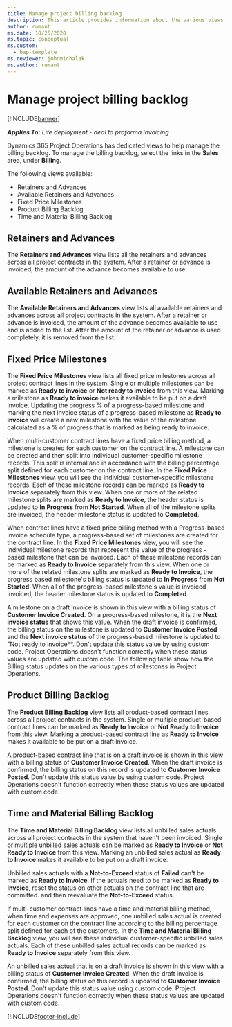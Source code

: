 ```yaml
---
title: Manage project billing backlog 
description: This article provides information about the various views available to use when managing the billing backlog on projects.
author: rumant
ms.date: 10/26/2020
ms.topic: conceptual
ms.custom: 
  - bap-template
ms.reviewer: johnmichalak
ms.author: rumant
---
```


# Manage project billing backlog 

[!INCLUDE[banner](../../includes/banner.md)]

_**Applies To:** Lite deployment - deal to proforma invoicing_

Dynamics 365 Project Operations has dedicated views to help manage the billing backlog. To manage the billing backlog, select the links in the **Sales** area, under **Billing**. 

The following views available:

- Retainers and Advances
- Available Retainers and Advances
- Fixed Price Milestones
- Product Billing Backlog
- Time and Material Billing Backlog

## Retainers and Advances

The **Retainers and Advances** view lists all the retainers and advances across all project contracts in the system. After a retainer or advance is invoiced, the amount of the advance becomes available to use.

## Available Retainers and Advances

The **Available Retainers and Advances** view lists all available retainers and advances across all project contracts in the system. After a retainer or advance is invoiced, the amount of the advance becomes available to use and is added to the list. After the amount of the retainer or advance is used completely, it is removed from the list.

## Fixed Price Milestones

The **Fixed Price Milestones** view lists all fixed price milestones across all project contract lines in the system. Single or multiple milestones can be marked as **Ready to invoice** or **Not ready to invoice** from this view. Marking a milestone as **Ready to invoice** makes it available to be put on a draft invoice. Updating the progress % of a progress-based milestone and marking the next invoice status of a progress-based milestone as **Ready to invoice** will create a new milestone with the value of the milestone calculated as a % of progress that is marked as being ready to invoice. 

When multi-customer contract lines have a fixed price billing method, a milestone is created for each customer on the contract line. A milestone can be created and then split into individual customer-specific milestone records. This split is internal and in accordance with the billing percentage split defined for each customer on the contract line. In the **Fixed Price Milestones** view, you will see the individual customer-specific milestone records. Each of these milestone records can be marked as **Ready to Invoice** separately from this view. When one or more of the related milestone splits are marked as **Ready to Invoice**, the header status is updated to **In Progress** from **Not Started**. When all of the milestone splits are invoiced, the header milestone status is updated to **Completed**.

When contract lines have a fixed price billing method with a Progress-based invoice schedule type, a progress-based set of milestones are created for the contract line. In the **Fixed Price Milestones** view, you will see the individual milestone records that represent the value of the progress - based milestone that can be invoiced. Each of these milestone records can be marked as **Ready to Invoice** separately from this view. When one or more of the related milestone splits are marked as **Ready to Invoice**, the progress based milestone's billing status is updated to **In Progress** from **Not Started**. When all of the progress-based milestone's value is invoiced invoiced, the header milestone status is updated to **Completed**.

A milestone on a draft invoice is shown in this view with a billing status of **Customer Invoice Created**. On a progress-based milestone, it is the **Next invoice status** that shows this value. When the draft invoice is confirmed, the billing status on the milestone is updated to **Customer Invoice Posted** and the **Next invoice status** of the progress-based milestone is updated to "Not ready to invoice**. Don't update this status value by using custom code. Project Operations doesn't function correctly when these status values are updated with custom code. The following table show how the Billing status updates on the various types of milestones in Project Operations.



## Product Billing Backlog

The **Product Billing Backlog** view lists all product-based contract lines across all project contracts in the system. Single or multiple product-based contract lines can be marked as **Ready to Invoice** or **Not Ready to Invoice** from this view. Marking a product-based contract line as **Ready to Invoice** makes it available to be put on a draft invoice.

A product-based contract line that is on a draft invoice is shown in this view with a billing status of **Customer Invoice Created**. When the draft invoice is confirmed, the billing status on this record is updated to **Customer Invoice Posted**. Don't update this status value by using custom code. Project Operations doesn't function correctly when these status values are updated with custom code.

## Time and Material Billing Backlog

The **Time and Material Billing Backlog** view lists all unbilled sales actuals across all project contracts in the system that haven't been invoiced. Single or multiple unbilled sales actuals can be marked as **Ready to Invoice** or **Not Ready to Invoice** from this view. Marking an unbilled sales actual as **Ready to Invoice** makes it available to be put on a draft invoice.

Unbilled sales actuals with a **Not-to-Exceed** status of **Failed** can't be marked as **Ready to Invoice**. If the actuals need to be marked as **Ready to Invoice**, reset the status on other actuals on the contract line that are committed. and then reevaluate the **Not-to-Exceed** status.

If multi-customer contract lines have a time and material billing method, when time and expenses are approved, one unbilled sales actual is created for each customer on the contract line according to the billing percentage split defined for each of the customers. In the **Time and Material Billing Backlog** view, you will see these individual customer-specific unbilled sales actuals. Each of these unbilled sales actual records can be marked as **Ready to Invoice** separately from this view.

An unbilled sales actual that is on a draft invoice is shown in this view with a billing status of **Customer Invoice Created**. When the draft invoice is confirmed, the billing status on this record is updated to **Customer Invoice Posted**. Don't update this status value using custom code. Project Operations doesn't function correctly when these status values are updated with custom code.


[!INCLUDE[footer-include](../../includes/footer-banner.md)]
